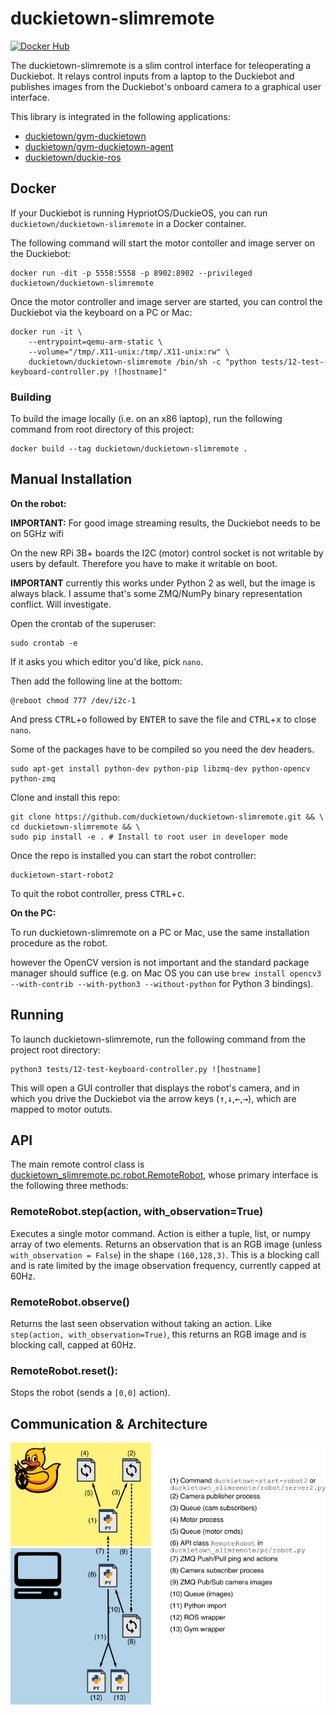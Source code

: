 # duckietown-slimremote

[![Docker Hub](https://img.shields.io/docker/pulls/duckietown/duckietown-slimremote.svg)](https://hub.docker.com/r/duckietown/duckietown-slimremote)

The duckietown-slimremote is a slim control interface for teleoperating a Duckiebot. It relays control inputs from a laptop to the Duckiebot and publishes images from the Duckiebot's onboard camera to a graphical user interface.

This library is integrated in the following applications:

* [duckietown/gym-duckietown](https://github.com/duckietown/gym-duckietown)
* [duckietown/gym-duckietown-agent](https://github.com/duckietown/gym-duckietown-agent)
* [duckietown/duckie-ros](https://github.com/duckietown/duckie-ros)

## Docker

If your Duckiebot is running HypriotOS/DuckieOS, you can run `duckietown/duckietown-slimremote` in a Docker container.

The following command will start the motor contoller and image server on the Duckiebot:

    docker run -dit -p 5558:5558 -p 8902:8902 --privileged duckietown/duckietown-slimremote

Once the motor controller and image server are started, you can control the Duckiebot via the keyboard on a PC or Mac:

```
docker run -it \
	--entrypoint=qemu-arm-static \
	--volume="/tmp/.X11-unix:/tmp/.X11-unix:rw" \
	duckietown/duckietown-slimremote /bin/sh -c "python tests/12-test-keyboard-controller.py ![hostname]"
```

### Building 

To build the image locally (i.e. on an x86 laptop), run the following command from root directory of this project:

    docker build --tag duckietown/duckietown-slimremote .

## Manual Installation

**On the robot:**

<!--First you need to compile the [most recent version of OpenCV](https://raspberrypi.stackexchange.com/questions/69169/how-to-install-opencv-on-raspberry-pi-3-in-raspbian-jessie).-->

**IMPORTANT:** For good image streaming results, the Duckiebot needs to be on 5GHz wifi

On the new RPi 3B+ boards the I2C (motor) control socket is not writable by users by default. Therefore you have to make it writable on boot. 

**IMPORTANT** currently this works under Python 2 as well, but the image is always black. I assume that's some ZMQ/NumPy binary representation conflict. Will investigate.

Open the crontab of the superuser:

    sudo crontab -e
    
If it asks you which editor you'd like, pick `nano`.

Then add the following line at the bottom:

    @reboot chmod 777 /dev/i2c-1
    
And press <kbd>CTRL</kbd>+<kbd>o</kbd> followed by <kbd>ENTER</kbd> to save the file and <kbd>CTRL</kbd>+<kbd>x</kbd> to close `nano`. 

Some of the packages have to be compiled so you need the dev headers. 

    sudo apt-get install python-dev python-pip libzmq-dev python-opencv python-zmq

Clone and install this repo:

    git clone https://github.com/duckietown/duckietown-slimremote.git && \
    cd duckietown-slimremote && \
    sudo pip install -e . # Install to root user in developer mode
    
Once the repo is installed you can start the robot controller:

    duckietown-start-robot2
    
To quit the robot controller, press <kbd>CTRL</kbd>+<kbd>c</kbd>.
    
**On the PC:**

To run duckietown-slimremote on a PC or Mac, use the same installation procedure as the robot. 

however the OpenCV version is not important and the standard package manager should suffice (e.g. on Mac OS you can use `brew install opencv3 --with-contrib --with-python3 --without-python` for Python 3 bindings).

## Running

To launch duckietown-slimremote, run the following command from the project root directory:

    python3 tests/12-test-keyboard-controller.py ![hostname]
    
This will open a GUI controller that displays the robot's camera, and in which you drive the Duckiebot via the arrow keys (<kbd>↑</kbd>,<kbd>↓</kbd>,<kbd>←</kbd>,<kbd>→</kbd>), which are mapped to motor oututs.

## API

The main remote control class is [duckietown_slimremote.pc.robot.RemoteRobot](duckietown_slimremote/pc/robot.py), whose primary interface is the following three methods:

### RemoteRobot.step(action, with_observation=True)

Executes a single motor command. Action is either a tuple, list, or numpy array of two elements. Returns an observation that is an RGB image (unless `with_observation = False`) in the shape `(160,128,3)`. This is a blocking call and is rate limited by the image observation frequency, currently capped at 60Hz.
 
### RemoteRobot.observe()

Returns the last seen observation without taking an action. Like `step(action, with_observation=True)`, this returns an RGB image and is blocking call, capped at 60Hz.
 
### RemoteRobot.reset():

Stops the robot (sends a `[0,0]` action).

## Communication & Architecture

![image depicting the different components and how they interact](doc/overview.png "Architecture Overview")

